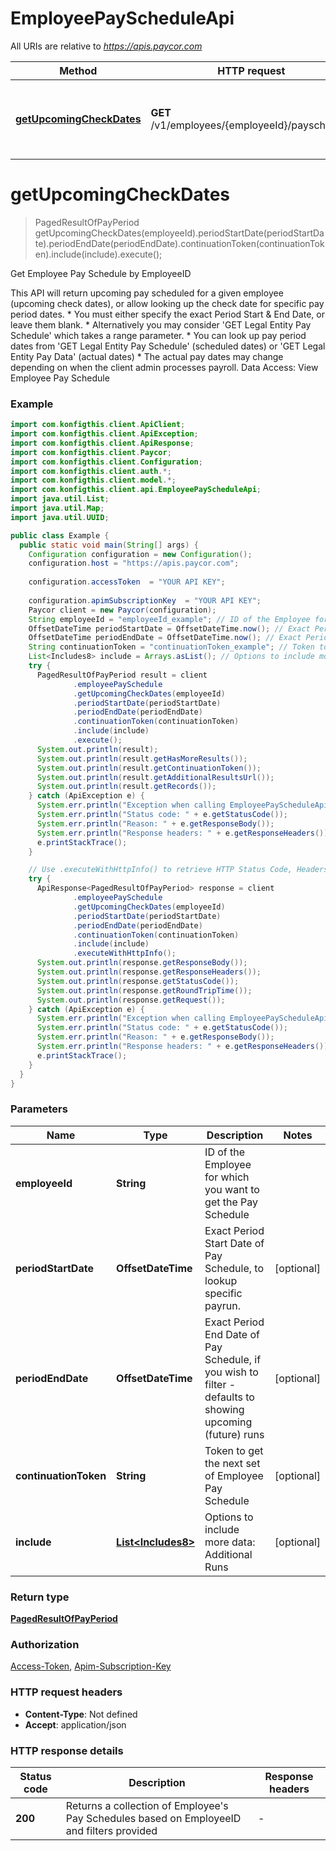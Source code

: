 # EmployeePayScheduleApi

All URIs are relative to *https://apis.paycor.com*

| Method | HTTP request | Description |
|------------- | ------------- | -------------|
| [**getUpcomingCheckDates**](EmployeePayScheduleApi.md#getUpcomingCheckDates) | **GET** /v1/employees/{employeeId}/payschedule | Get Employee Pay Schedule by EmployeeID |


<a name="getUpcomingCheckDates"></a>
# **getUpcomingCheckDates**
> PagedResultOfPayPeriod getUpcomingCheckDates(employeeId).periodStartDate(periodStartDate).periodEndDate(periodEndDate).continuationToken(continuationToken).include(include).execute();

Get Employee Pay Schedule by EmployeeID

This API will return upcoming pay scheduled for a given employee (upcoming check dates), or allow looking up the check date for specific pay period dates. * You must either specify the exact Period Start &amp; End Date, or leave them blank.    * Alternatively you may consider &#39;GET Legal Entity Pay Schedule&#39; which takes a range parameter.   * You can look up pay period dates from &#39;GET Legal Entity Pay Schedule&#39; (scheduled dates) or &#39;GET Legal Entity Pay Data&#39; (actual dates) * The actual pay dates may change depending on when the client admin processes payroll.  Data Access: View Employee Pay Schedule

### Example
```java
import com.konfigthis.client.ApiClient;
import com.konfigthis.client.ApiException;
import com.konfigthis.client.ApiResponse;
import com.konfigthis.client.Paycor;
import com.konfigthis.client.Configuration;
import com.konfigthis.client.auth.*;
import com.konfigthis.client.model.*;
import com.konfigthis.client.api.EmployeePayScheduleApi;
import java.util.List;
import java.util.Map;
import java.util.UUID;

public class Example {
  public static void main(String[] args) {
    Configuration configuration = new Configuration();
    configuration.host = "https://apis.paycor.com";
    
    configuration.accessToken  = "YOUR API KEY";
    
    configuration.apimSubscriptionKey  = "YOUR API KEY";
    Paycor client = new Paycor(configuration);
    String employeeId = "employeeId_example"; // ID of the Employee for which you want to get the Pay Schedule
    OffsetDateTime periodStartDate = OffsetDateTime.now(); // Exact Period Start Date of Pay Schedule, to lookup specific payrun. 
    OffsetDateTime periodEndDate = OffsetDateTime.now(); // Exact Period End Date of Pay Schedule, if you wish to filter - defaults to showing upcoming (future) runs
    String continuationToken = "continuationToken_example"; // Token to get the next set of Employee Pay Schedule
    List<Includes8> include = Arrays.asList(); // Options to include more data: Additional Runs
    try {
      PagedResultOfPayPeriod result = client
              .employeePaySchedule
              .getUpcomingCheckDates(employeeId)
              .periodStartDate(periodStartDate)
              .periodEndDate(periodEndDate)
              .continuationToken(continuationToken)
              .include(include)
              .execute();
      System.out.println(result);
      System.out.println(result.getHasMoreResults());
      System.out.println(result.getContinuationToken());
      System.out.println(result.getAdditionalResultsUrl());
      System.out.println(result.getRecords());
    } catch (ApiException e) {
      System.err.println("Exception when calling EmployeePayScheduleApi#getUpcomingCheckDates");
      System.err.println("Status code: " + e.getStatusCode());
      System.err.println("Reason: " + e.getResponseBody());
      System.err.println("Response headers: " + e.getResponseHeaders());
      e.printStackTrace();
    }

    // Use .executeWithHttpInfo() to retrieve HTTP Status Code, Headers and Request
    try {
      ApiResponse<PagedResultOfPayPeriod> response = client
              .employeePaySchedule
              .getUpcomingCheckDates(employeeId)
              .periodStartDate(periodStartDate)
              .periodEndDate(periodEndDate)
              .continuationToken(continuationToken)
              .include(include)
              .executeWithHttpInfo();
      System.out.println(response.getResponseBody());
      System.out.println(response.getResponseHeaders());
      System.out.println(response.getStatusCode());
      System.out.println(response.getRoundTripTime());
      System.out.println(response.getRequest());
    } catch (ApiException e) {
      System.err.println("Exception when calling EmployeePayScheduleApi#getUpcomingCheckDates");
      System.err.println("Status code: " + e.getStatusCode());
      System.err.println("Reason: " + e.getResponseBody());
      System.err.println("Response headers: " + e.getResponseHeaders());
      e.printStackTrace();
    }
  }
}

```

### Parameters

| Name | Type | Description  | Notes |
|------------- | ------------- | ------------- | -------------|
| **employeeId** | **String**| ID of the Employee for which you want to get the Pay Schedule | |
| **periodStartDate** | **OffsetDateTime**| Exact Period Start Date of Pay Schedule, to lookup specific payrun.  | [optional] |
| **periodEndDate** | **OffsetDateTime**| Exact Period End Date of Pay Schedule, if you wish to filter - defaults to showing upcoming (future) runs | [optional] |
| **continuationToken** | **String**| Token to get the next set of Employee Pay Schedule | [optional] |
| **include** | [**List&lt;Includes8&gt;**](Includes8.md)| Options to include more data: Additional Runs | [optional] |

### Return type

[**PagedResultOfPayPeriod**](PagedResultOfPayPeriod.md)

### Authorization

[Access-Token](../README.md#Access-Token), [Apim-Subscription-Key](../README.md#Apim-Subscription-Key)

### HTTP request headers

 - **Content-Type**: Not defined
 - **Accept**: application/json

### HTTP response details
| Status code | Description | Response headers |
|-------------|-------------|------------------|
| **200** | Returns a collection of Employee&#39;s Pay Schedules based on EmployeeID and filters provided |  -  |

